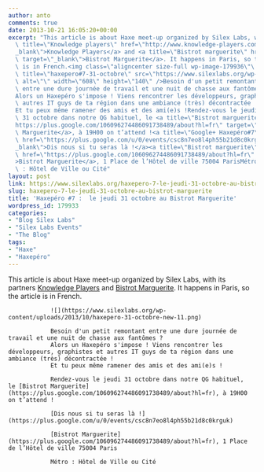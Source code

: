 ```yaml
---
author: anto
comments: true
date: 2013-10-21 16:05:20+00:00
excerpt: "This article is about Haxe meet-up organized by Silex Labs, with its partners <a\
  \ title=\"Knowledge players\" href=\"http://www.knowledge-players.com/\" target=\"\
  _blank\">Knowledge Players</a> and <a title=\"Bistrot marguerite\" href=\"https://plus.google.com/106096274486091738489/about?hl=fr\"\
  \ target=\"_blank\">Bistrot Marguerite</a>. It happens in Paris, so the article\
  \ is in French.<img class=\"aligncenter size-full wp-image-179936\"\
  \ title=\"haxepero#7-31-octobre\" src=\"https://www.silexlabs.org/wp-content/uploads/2013/10/haxepero-31-octobre-new-11.png\"\
  \ alt=\"\" width=\"608\" height=\"140\" />Besoin d'un petit remontant\
  \ entre une dure journée de travail et une nuit de chasse aux fantômes ?\
  Alors un Haxepéro s'impose ! Viens rencontrer les développeurs, graphistes et\
  \ autres IT guys de ta région dans une ambiance (très) décontractée !\
  Et tu peux même ramener des amis et des ami(e)s !Rendez-vous le jeudi\
  \ 31 octobre dans notre QG habituel, le <a title=\"Bistrot marguerite\" href=\"\
  https://plus.google.com/106096274486091738489/about?hl=fr\" target=\"_blank\">Bistrot\
  \ Marguerite</a>, à 19H00 on t’attend !<a title=\"Google+ Haxepéro#7\"\
  \ href=\"https://plus.google.com/u/0/events/csc8n7eo8l4ph55b21d8c0krguk\" target=\"\
  _blank\">Dis nous si tu seras là !</a><a title=\"Bistrot marguerite\"\
  \ href=\"https://plus.google.com/106096274486091738489/about?hl=fr\" target=\"_blank\"\
  >Bistrot Marguerite</a>, 1 Place de l’Hôtel de ville 75004 Paris‎Métro\
  \ : Hôtel de Ville ou Cité"
layout: post
link: https://www.silexlabs.org/haxepero-7-le-jeudi-31-octobre-au-bistrot-marguerite/
slug: haxepero-7-le-jeudi-31-octobre-au-bistrot-marguerite
title: 'Haxepéro #7 :  le jeudi 31 octobre au Bistrot Marguerite'
wordpress_id: 179933
categories:
- "Blog Silex Labs"
- "Silex Labs Events"
- "The Blog"
tags:
- "Haxe"
- "Haxepéro"
---
```


This article is about Haxe meet-up organized by Silex Labs, with its partners [Knowledge Players](http://www.knowledge-players.com/) and [Bistrot Marguerite](https://plus.google.com/106096274486091738489/about?hl=fr). It happens in Paris, so the article is in French.

				![](https://www.silexlabs.org/wp-content/uploads/2013/10/haxepero-31-octobre-new-11.png)

				Besoin d'un petit remontant entre une dure journée de travail et une nuit de chasse aux fantômes ?
				Alors un Haxepéro s'impose ! Viens rencontrer les développeurs, graphistes et autres IT guys de ta région dans une ambiance (très) décontractée !
				Et tu peux même ramener des amis et des ami(e)s !

				Rendez-vous le jeudi 31 octobre dans notre QG habituel, le [Bistrot Marguerite](https://plus.google.com/106096274486091738489/about?hl=fr), à 19H00 on t’attend !

				[Dis nous si tu seras là !](https://plus.google.com/u/0/events/csc8n7eo8l4ph55b21d8c0krguk)

				[Bistrot Marguerite](https://plus.google.com/106096274486091738489/about?hl=fr), 1 Place de l’Hôtel de ville 75004 Paris‎

				Métro : Hôtel de Ville ou Cité

